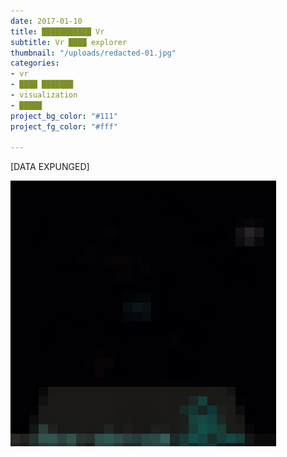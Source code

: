```yaml
---
date: 2017-01-10
title: ███████████ Vr
subtitle: Vr ████ explorer
thumbnail: "/uploads/redacted-01.jpg"
categories:
- vr
- ████ ███████
- visualization
- █████
project_bg_color: "#111"
project_fg_color: "#fff"

---
```

[DATA EXPUNGED]

![img](/uploads/redacted-01.jpg)
